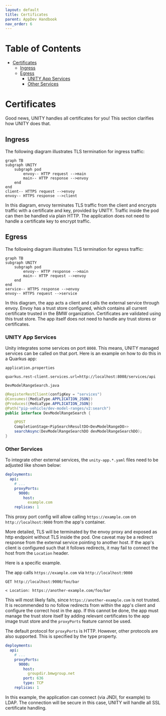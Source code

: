 ```yaml
---
layout: default
title: Certificates
parent: AppDev Handbook
nav_order: 6
---
```


# Table of Contents

<!-- START doctoc generated TOC please keep comment here to allow auto update -->
<!-- DON'T EDIT THIS SECTION, INSTEAD RE-RUN doctoc TO UPDATE -->

- [Certificates](#certificates)
  - [Ingress](#ingress)
  - [Egress](#egress)
    - [UNITY App Services](#unity-app-services)
    - [Other Services](#other-services)

<!-- END doctoc generated TOC please keep comment here to allow auto update -->

# Certificates

Good news, UNITY handles all certificates for you!
This section clarifies how UNITY does that.

## Ingress

The following diagram illustrates TLS termination for ingress traffic:

```mermaid
graph TB
subgraph UNITY
    subgraph pod
        envoy-- HTTP request -->main
        main-- HTTP response -->envoy
    end
end
client-- HTTPS request -->envoy
envoy-- HTTPS response -->client
```

In this diagram, envoy terminates TLS traffic from the client and encrypts traffic with a certificate and key, provided
by UNITY. Traffic inside the pod can then be handled via plain HTTP. The application does not need to handle a
certificate key to encrypt traffic.

## Egress

The following diagram illustrates TLS termination for egress traffic:

```mermaid
graph TB
subgraph UNITY
    subgraph pod
        envoy-- HTTP response -->main
        main-- HTTP request -->envoy
    end
end
service-- HTTPS response -->envoy
envoy-- HTTPS request -->service
```

In this diagram, the app acts a client and calls the external service through envoy. Envoy has a trust store configured,
which contains all current certificate trusted in the BMW organization. Certificates are validated using this trust
store. The app itself does not need to handle any trust stores or certificates.

### UNITY App Services

Unity integrates some services on port `8008`. This means, UNITY managed services can be called on that port. Here is an
example on how to do this in a Quarkus app:

`application.properties`

```properties
quarkus.rest-client.services.url=http://localhost:8008/services/api
```

`DevModelRangeSearch.java`

```java
@RegisterRestClient(configKey = "services")
@Consumes({MediaType.APPLICATION_JSON})
@Produces({MediaType.APPLICATION_JSON})
@Path("pip-vehicle/dev-model-ranges/v2:search")
public interface DevModelRangeSearch {

    @POST
    CompletionStage<PipSearchResultDO<DevModelRangeDO>>
    searchAsync(DevModelRangeSearchDO devModelRangeSearchDO);
}
```

### Other Services

To integrate other external services, the `unity-app.*.yaml` files need to be adjusted like shown below:

```yaml
deployments:
  api:
    # ...
    proxyPorts:
      9000:
        host:
          example.com
    replicas: 1
```

This proxy port config will allow calling `https://example.com` on `http://localhost:9000` from the app's container.

More detailed, TLS will be terminated by the envoy proxy and exposed as http endpoint without TLS inside the pod.
One caveat may be a redirect response from the external service pointing to another host. If the app's client is
configured such that it follows redirects, it may fail to connect the host from the `Location` header.

Here is a specific example.

The app calls `https://example.com` via `http://localhost:9000`

```
GET http://localhost:9000/foo/bar

< Location: https://another-example.com/foo/bar
```

This will most likely fails, since `https://another-example.com` is not trusted. It is recommended to no follow
redirects from within the app's client and configure the correct host in the app.
If this cannot be done, the app must manage the trust store itself by adding relevant certificates to the app image
trust store and the `proxyPorts` feature cannot be used.

The default protocol for `proxyPorts` is HTTP. However, other protocols are also supported. This is specified by the type
property.

```yaml
deployments:
  api:
    # ...
    proxyPorts:
      9000:
        host:
          groupdir.bmwgroup.net
        port: 636
        type: TCP
    replicas: 1
```

In this example, the application can connect (via JNDI, for example) to LDAP. The connection will be secure in this case,
UNITY will handle all SSL certificate handling.

